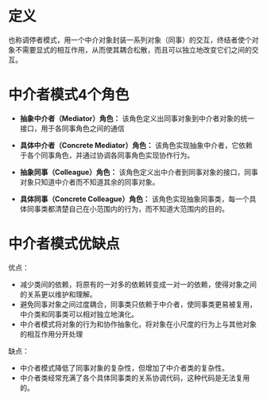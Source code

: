 # 定义
也称调停者模式，用一个中介对象封装一系列对象（同事）的交互，终结者使个对象不需要显式的相互作用，从而使其耦合松散，而且可以独立地改变它们之间的交互。

# 中介者模式4个角色
* **抽象中介者（Mediator）角色：**
该角色定义出同事对象到中介者对象的统一接口，用于各同事角色之间的通信

* **具体中介者（Concrete Mediator）角色：**
该角色实现抽象中介者，它依赖于各个同事角色，并通过协调各同事角色实现协作行为。

* **抽象同事（Colleague）角色：**
该角色定义出中介者到同事对象的接口，同事对象只知道中介者而不知道其余的同事对象。

* **具体同事（Concrete Colleague）角色：**
该角色实现抽象同事类，每一个具体同事类都清楚自己在小范围内的行为，而不知道大范围内的目的。

# 中介者模式优缺点
优点：
* 减少类间的依赖，将原有的一对多的依赖转变成一对一的依赖，使得对象之间的关系更以维护和理解。
* 避免同事对象之间过度耦合，同事类只依赖于中介者，使同事类更易被复用，中介类和同事类可以相对独立地演化。
* 中介者模式将对象的行为和协作抽象化，将对象在小尺度的行为上与其他对象的相互作用分开处理

缺点：
* 中介者模式降低了同事对象的复杂性，但增加了中介者类的复杂性。
* 中介者类经常充满了各个具体同事类的关系协调代码，这种代码是无法复用的。
